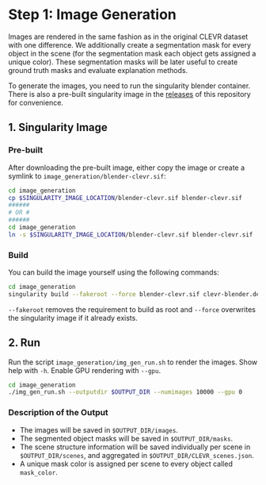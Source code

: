 # Step 1: Image Generation

Images are rendered in the same fashion as in the original CLEVR dataset with one difference. We additionally create a segmentation mask for every object in the scene (for the segmentation mask each object gets assigned a unique color). These segmentation masks will be later useful to create ground truth masks and evaluate explanation methods. 

To generate the images, you need to run the singularity blender container. There is also a pre-built singularity image in the [releases](https://github.com/ahmedmagdiosman/simply-clevr-dataset/releases) of this repository for convenience. 

## 1. Singularity Image

### Pre-built


After downloading the pre-built image, either copy the image or create a symlink to `image_generation/blender-clevr.sif`:
```bash
cd image_generation
cp $SINGULARITY_IMAGE_LOCATION/blender-clevr.sif blender-clevr.sif
######
# OR #
######
cd image_generation
ln -s $SINGULARITY_IMAGE_LOCATION/blender-clevr.sif blender-clevr.sif
```

### Build

You can build the image yourself using the following commands:
```bash
cd image_generation
singularity build --fakeroot --force blender-clevr.sif clevr-blender.def
```
`--fakeroot` removes the requirement to build as root and `--force` overwrites the singularity image if it already exists.

## 2. Run
Run the script `image_generation/img_gen_run.sh` to render the images. Show help with `-h`. Enable GPU rendering with `--gpu`.
```bash
cd image_generation
./img_gen_run.sh --outputdir $OUTPUT_DIR --numimages 10000 --gpu 0
```

### Description of the Output

* The images will be saved in `$OUTPUT_DIR/images`.
* The segmented object masks will be saved in `$OUTPUT_DIR/masks`.
* The scene structure information will be saved individually per scene in `$OUTPUT_DIR/scenes`, and aggregated in `$OUTPUT_DIR/CLEVR_scenes.json`.
* A unique mask color is assigned per scene to every object called `mask_color`.

